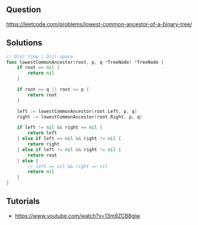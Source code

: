 ## Question

https://leetcode.com/problems/lowest-common-ancestor-of-a-binary-tree/

## Solutions

```go
// O(n) time | O(1) space
func lowestCommonAncestor(root, p, q *TreeNode) *TreeNode {
	if root == nil {
		return nil
	}

	if root == q || root == p {
		return root
	}

	left := lowestCommonAncestor(root.Left, p, q)
	right := lowestCommonAncestor(root.Right, p, q)

	if left != nil && right == nil {
		return left
	} else if left == nil && right != nil {
		return right
	} else if left != nil && right != nil {
		return root
	} else {
		// left == nil && right == nil
		return nil
	}
}
```

## Tutorials

- https://www.youtube.com/watch?v=13m9ZCB8gjw
